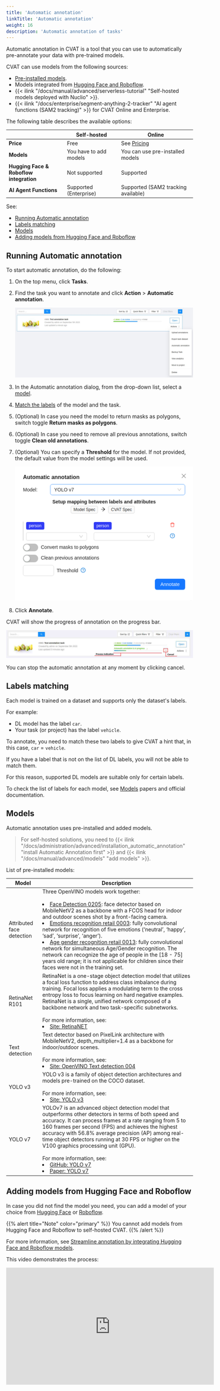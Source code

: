 ```yaml
---
title: 'Automatic annotation'
linkTitle: 'Automatic annotation'
weight: 16
description: 'Automatic annotation of tasks'
---
```


Automatic annotation in CVAT is a tool that you can use
to automatically pre-annotate your data with pre-trained models.

CVAT can use models from the following sources:

- [Pre-installed models](#models).
- Models integrated from [Hugging Face and Roboflow](#adding-models-from-hugging-face-and-roboflow).
- {{< ilink "/docs/manual/advanced/serverless-tutorial" "Self-hosted models deployed with Nuclio" >}}.
- {{< ilink "/docs/enterprise/segment-anything-2-tracker" "AI agent functions (SAM2 tracking)" >}}
for CVAT Online and Enterprise.

The following table describes the available options:

|                                             | Self-hosted            | Online                                                 |
| ------------------------------------------- | ---------------------- | ------------------------------------------------------ |
| **Price**                                   | Free                   | See [Pricing](https://www.cvat.ai/pricing/cvat-online) |
| **Models**                                  | You have to add models | You can use pre-installed models                       |
| **Hugging Face & Roboflow <br>integration** | Not supported          | Supported                                              |
| **AI Agent Functions**                      | Supported (Enterprise) | Supported (SAM2 tracking available)                   |

See:

- [Running Automatic annotation](#running-automatic-annotation)
- [Labels matching](#labels-matching)
- [Models](#models)
- [Adding models from Hugging Face and Roboflow](#adding-models-from-hugging-face-and-roboflow)

## Running Automatic annotation

To start automatic annotation, do the following:

1. On the top menu, click **Tasks**.
1. Find the task you want to annotate and click **Action** > **Automatic annotation**.

   ![Task with opened "Actions" menu](/images/image119_detrac.jpg)

1. In the Automatic annotation dialog, from the drop-down list, select a [model](#models).
1. [Match the labels](#labels-matching) of the model and the task.
1. (Optional) In case you need the model to return masks as polygons, switch toggle **Return masks as polygons**.
1. (Optional) In case you need to remove all previous annotations, switch toggle **Clean old annotations**.
1. (Optional) You can specify a **Threshold** for the model.
    If not provided, the default value from the model settings will be used.

   ![Automatic annotation window displaying the selected YOLOv3 model and parameters](/images/running_automatic_annotation.png)

1. Click **Annotate**.

CVAT will show the progress of annotation on the progress bar.

![Progress bar](/images/image121_detrac.jpg)

You can stop the automatic annotation at any moment by clicking cancel.

## Labels matching

Each model is trained on a dataset and supports only the dataset's labels.

For example:

- DL model has the label `car`.
- Your task (or project) has the label `vehicle`.

To annotate, you need to match these two labels to give
CVAT a hint that, in this case, `car` = `vehicle`.

If you have a label that is not on the list
of DL labels, you will not be able to
match them.

For this reason, supported DL models are suitable only
for certain labels.

To check the list of labels for each model, see [Models](#models)
papers and official documentation.

## Models

Automatic annotation uses pre-installed and added models.

> For self-hosted solutions,
> you need to
> {{< ilink "/docs/administration/advanced/installation_automatic_annotation" "install Automatic Annotation first" >}}
> and {{< ilink "/docs/manual/advanced/models" "add models" >}}.

List of pre-installed models:

<!--lint disable maximum-line-length-->

| Model                     | Description                                                                                                                                                                                                                                                                                                                                                                                                                                                                                                                                                                                                                                                                                                                                                                                                                                                                                                                                 |
| ------------------------- | ------------------------------------------------------------------------------------------------------------------------------------------------------------------------------------------------------------------------------------------------------------------------------------------------------------------------------------------------------------------------------------------------------------------------------------------------------------------------------------------------------------------------------------------------------------------------------------------------------------------------------------------------------------------------------------------------------------------------------------------------------------------------------------------------------------------------------------------------------------------------------------------------------------------------------------------- |
| Attributed face detection | Three OpenVINO models work together: <br><br><li> [Face Detection 0205](https://docs.openvino.ai/2022.3/omz_models_model_face_detection_0205.html): face detector based on MobileNetV2 as a backbone with a FCOS head for indoor and outdoor scenes shot by a front-facing camera. <li>[Emotions recognition retail 0003](https://docs.openvino.ai/2022.3/omz_models_model_emotions_recognition_retail_0003.html#emotions-recognition-retail-0003): fully convolutional network for recognition of five emotions (‘neutral’, ‘happy’, ‘sad’, ‘surprise’, ‘anger’). <li>[Age gender recognition retail 0013](https://docs.openvino.ai/2022.3/omz_models_model_age_gender_recognition_retail_0013.html): fully convolutional network for simultaneous Age/Gender recognition. The network can recognize the age of people in the \[18 - 75\] years old range; it is not applicable for children since their faces were not in the training set. |
| RetinaNet R101            | RetinaNet is a one-stage object detection model that utilizes a focal loss function to address class imbalance during training. Focal loss applies a modulating term to the cross entropy loss to focus learning on hard negative examples. RetinaNet is a single, unified network composed of a backbone network and two task-specific subnetworks. <br><br>For more information, see: <li>[Site: RetinaNET](https://paperswithcode.com/lib/detectron2/retinanet)                                                                                                                                                                                                                                                                                                                                                                                                                                                                          |
| Text detection            | Text detector based on PixelLink architecture with MobileNetV2, depth_multiplier=1.4 as a backbone for indoor/outdoor scenes. <br><br> For more information, see: <li>[Site: OpenVINO Text detection 004](https://docs.openvino.ai/2022.3/omz_models_model_text_detection_0004.html)                                                                                                                                                                                                                                                                                                                                                                                                                                                                                                                                                                                                                                                        |
| YOLO v3                   | YOLO v3 is a family of object detection architectures and models pre-trained on the COCO dataset. <br><br> For more information, see: <li>[Site: YOLO v3](https://docs.openvino.ai/2022.3/omz_models_model_yolo_v3_tf.html)                                                                                                                                                                                                                                                                                                                                                                                                                                                                                                                                                                                                                                                                                                                 |
| YOLO v7                   | YOLOv7 is an advanced object detection model that outperforms other detectors in terms of both speed and accuracy. It can process frames at a rate ranging from 5 to 160 frames per second (FPS) and achieves the highest accuracy with 56.8% average precision (AP) among real-time object detectors running at 30 FPS or higher on the V100 graphics processing unit (GPU). <br><br> For more information, see: <li>[GitHub: YOLO v7](https://github.com/WongKinYiu/yolov7) <li>[Paper: YOLO v7](https://arxiv.org/pdf/2207.02696.pdf)                                                                                                                                                                                                                                                                                                                                                                                                    |

<!--lint enable maximum-line-length-->

## Adding models from Hugging Face and Roboflow

In case you did not find the model you need, you can add a model
of your choice from [Hugging Face](https://huggingface.co/)
or [Roboflow](https://roboflow.com/).

{{% alert title="Note" color="primary" %}}
You cannot add models from Hugging Face and Roboflow to self-hosted CVAT.
{{% /alert %}}

<!--lint disable maximum-line-length-->

For more information,
see [Streamline annotation by integrating Hugging Face and Roboflow models](https://www.cvat.ai/post/integrating-hugging-face-and-roboflow-models).

This video demonstrates the process:

<iframe width="560" height="315" src="https://www.youtube.com/embed/SbU3aB65W5s" title="YouTube video player" frameborder="0" allow="accelerometer; autoplay; clipboard-write; encrypted-media; gyroscope; picture-in-picture; web-share" allowfullscreen></iframe>

<!--lint enable maximum-line-length-->
